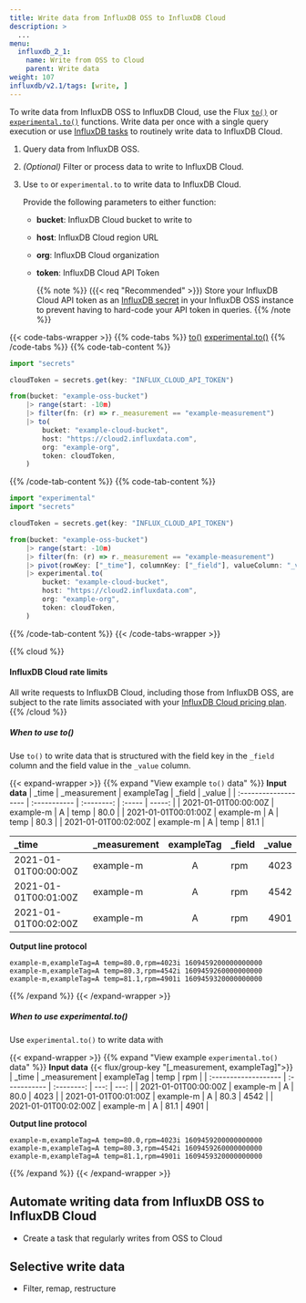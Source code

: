 ```yaml
---
title: Write data from InfluxDB OSS to InfluxDB Cloud
description: >
  ...
menu:
  influxdb_2_1:
    name: Write from OSS to Cloud
    parent: Write data
weight: 107
influxdb/v2.1/tags: [write, ]
---
```


To write data from InfluxDB OSS to InfluxDB Cloud, use the Flux
[`to()`](/flux/v0.x/stdlib/influxdata/influxdb/to/) or
[`experimental.to()`](/flux/v0.x/stdlib/experimental/to/) functions.
Write data per once with a single query execution or use [InfluxDB tasks](/influxdb/v2.1/process-data/)
to routinely write data to InfluxDB Cloud.

1. Query data from InfluxDB OSS.
2. _(Optional)_ Filter or process data to write to InfluxDB Cloud.
3. Use `to` or `experimental.to` to write data to InfluxDB Cloud.
    
    

    Provide the following parameters to either function:

    - **bucket**: InfluxDB Cloud bucket to write to
    - **host**: InfluxDB Cloud region URL
    - **org**: InfluxDB Cloud organization
    - **token**: InfluxDB Cloud API Token
      
      {{% note %}}
({{< req "Recommended" >}})
Store your InfluxDB Cloud API token as an [InfluxDB secret](/influxdb/v2.1/security/secrets/)
in your InfluxDB OSS instance to prevent having to hard-code your API token in queries.
      {{% /note %}}

{{< code-tabs-wrapper >}}
{{% code-tabs %}}
[to()](#)
[experimental.to()](#)
{{% /code-tabs %}}
{{% code-tab-content %}}
```js
import "secrets"

cloudToken = secrets.get(key: "INFLUX_CLOUD_API_TOKEN")

from(bucket: "example-oss-bucket")
    |> range(start: -10m)
    |> filter(fn: (r) => r._measurement == "example-measurement")
    |> to(
        bucket: "example-cloud-bucket",
        host: "https://cloud2.influxdata.com",
        org: "example-org",
        token: cloudToken,
    )
```
{{% /code-tab-content %}}
{{% code-tab-content %}}
```js
import "experimental"
import "secrets"

cloudToken = secrets.get(key: "INFLUX_CLOUD_API_TOKEN")

from(bucket: "example-oss-bucket")
    |> range(start: -10m)
    |> filter(fn: (r) => r._measurement == "example-measurement")
    |> pivot(rowKey: ["_time"], columnKey: ["_field"], valueColumn: "_value")
    |> experimental.to(
        bucket: "example-cloud-bucket",
        host: "https://cloud2.influxdata.com",
        org: "example-org",
        token: cloudToken,
    )
```
{{% /code-tab-content %}}
{{< /code-tabs-wrapper >}}

{{% cloud %}}
#### InfluxDB Cloud rate limits
All write requests to InfluxDB Cloud, including those from InfluxDB OSS, are
subject to the rate limits associated with your
[InfluxDB Cloud pricing plan](/influxdb/cloud/account-management/pricing-plans/).
{{% /cloud %}}

##### When to use to()
Use `to()` to write data that is structured with the field key in the `_field`
column and the field value in the `_value` column.

{{< expand-wrapper >}}
{{% expand "View example `to()` data" %}}
**Input data**
| _time                | _measurement | exampleTag | _field | _value |
| :------------------- | :----------- | :--------: | :----- | -----: |
| 2021-01-01T00:00:00Z | example-m    |     A      | temp   |   80.0 |
| 2021-01-01T00:01:00Z | example-m    |     A      | temp   |   80.3 |
| 2021-01-01T00:02:00Z | example-m    |     A      | temp   |   81.1 |

| _time                | _measurement | exampleTag | _field | _value |
| :------------------- | :----------- | :--------: | :----- | -----: |
| 2021-01-01T00:00:00Z | example-m    |     A      | rpm    |   4023 |
| 2021-01-01T00:01:00Z | example-m    |     A      | rpm    |   4542 |
| 2021-01-01T00:02:00Z | example-m    |     A      | rpm    |   4901 |

**Output line protocol**
```
example-m,exampleTag=A temp=80.0,rpm=4023i 1609459200000000000
example-m,exampleTag=A temp=80.3,rpm=4542i 1609459260000000000
example-m,exampleTag=A temp=81.1,rpm=4901i 1609459320000000000
```
{{% /expand %}}
{{< /expand-wrapper >}}

##### When to use experimental.to()
Use `experimental.to()` to write data with 

{{< expand-wrapper >}}
{{% expand "View example `experimental.to()` data" %}}
**Input data**
{{< flux/group-key "[_measurement, exampleTag]">}}
| _time                | _measurement | exampleTag | temp |  rpm |
| :------------------- | :----------- | :--------: | ---: | ---: |
| 2021-01-01T00:00:00Z | example-m    |     A      | 80.0 | 4023 |
| 2021-01-01T00:01:00Z | example-m    |     A      | 80.3 | 4542 |
| 2021-01-01T00:02:00Z | example-m    |     A      | 81.1 | 4901 |

**Output line protocol**
```
example-m,exampleTag=A temp=80.0,rpm=4023i 1609459200000000000
example-m,exampleTag=A temp=80.3,rpm=4542i 1609459260000000000
example-m,exampleTag=A temp=81.1,rpm=4901i 1609459320000000000
```
{{% /expand %}}
{{< /expand-wrapper >}}

## Automate writing data from InfluxDB OSS to InfluxDB Cloud
- Create a task that regularly writes from OSS to Cloud

## Selective write data
- Filter, remap, restructure